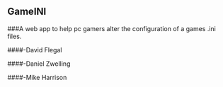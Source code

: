 ## GameINI


###A web app to help pc gamers alter the configuration of a games .ini files.



####-David Flegal

####-Daniel Zwelling

####-Mike Harrison